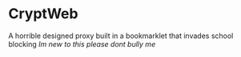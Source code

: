 # CryptWeb
A horrible designed proxy built in a bookmarklet that invades school blocking *Im new to this please dont bully me*
